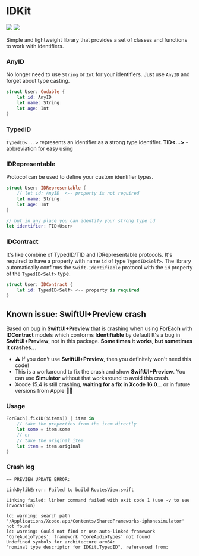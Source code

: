 # IDKit
[![](https://img.shields.io/endpoint?url=https%3A%2F%2Fswiftpackageindex.com%2Fapi%2Fpackages%2FNikSativa%2FIDKit%2Fbadge%3Ftype%3Dswift-versions)](https://swiftpackageindex.com/NikSativa/IDKit)
[![](https://img.shields.io/endpoint?url=https%3A%2F%2Fswiftpackageindex.com%2Fapi%2Fpackages%2FNikSativa%2FIDKit%2Fbadge%3Ftype%3Dplatforms)](https://swiftpackageindex.com/NikSativa/IDKit)

Simple and lightweight library that provides a set of classes and functions to work with identifiers.

### AnyID
No longer need to use `String` or `Int` for your identifiers. Just use `AnyID` and forget about type casting.

```swift
struct User: Codable {
    let id: AnyID
    let name: String
    let age: Int
}
```

### TypedID
`TypedID<...>` represents an identifier as a strong type identifier.
**TID<...>** - abbreviation for easy using

### IDRepresentable
Protocol can be used to define your custom identifier types.

```swift
struct User: IDRepresentable {
    // let id: AnyID  <-- property is not required
    let name: String
    let age: Int
}

// but in any place you can identify your strong type id
let identifier: TID<User> 
```

### IDContract
It's like combine of TypedID/TID and IDRepresentable protocols. It's required to have a property with name `id` of type `TypedID<Self>`.
The library automatically confirms the `Swift.Identifiable` protocol with the `id` property of the `TypedID<Self>` type.

```swift
struct User: IDContract {
    let id: TypedID<Self> <-- property is required
}
```

## Known issue: **SwiftUI+Preview** crash
Based on bug in **SwiftUI+Preview** that is crashing when using **ForEach** with  **IDContract** models which conforms **Identifiable** by default
It's a bug in **SwiftUI+Preview**, not in this package.
**Some times it works, but sometimes it crashes...**

- ⚠️ If you don't use **SwiftUI+Preview**, then you definitely won't need this code!
- This is a workaround to fix the crash and show **SwiftUI+Preview**. You can use **Simulator** without that workaround to avoid this crash.
- Xcode 15.4 is still crashing, **waiting for a fix in Xcode 16.0**... or in future versions from Apple 🤷‍♂️

### Usage
```swift
ForEach(.fixID($items)) { item in
    // take the properties from the item directly
    let some = item.some
    // or
    // take the original item
    let item = item.original
}
```

### Crash log 
```
== PREVIEW UPDATE ERROR:

LinkDylibError: Failed to build RoutesView.swift

Linking failed: linker command failed with exit code 1 (use -v to see invocation)

ld: warning: search path '/Applications/Xcode.app/Contents/SharedFrameworks-iphonesimulator' not found
ld: warning: Could not find or use auto-linked framework 'CoreAudioTypes': framework 'CoreAudioTypes' not found
Undefined symbols for architecture arm64:
"nominal type descriptor for IDKit.TypedID", referenced from:
```
